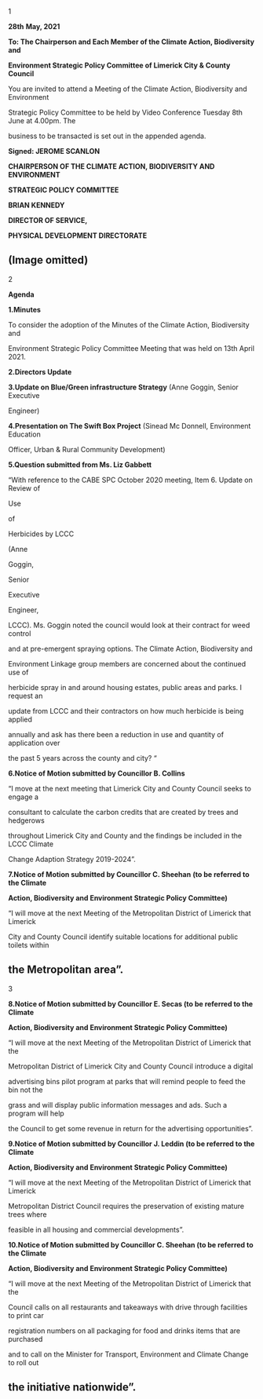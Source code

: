 1

**28th** **May, 2021**

**To: The Chairperson and Each Member of the Climate Action, Biodiversity and**

**Environment Strategic Policy Committee of Limerick City & County Council**

You are invited to attend a Meeting of the Climate Action, Biodiversity and Environment

Strategic Policy Committee to be held by Video Conference Tuesday 8th June at 4.00pm. The

business to be transacted is set out in the appended agenda.

**Signed: JEROME SCANLON**

**CHAIRPERSON OF THE CLIMATE ACTION, BIODIVERSITY AND ENVIRONMENT**

**STRATEGIC POLICY COMMITTEE**

**BRIAN KENNEDY**

**DIRECTOR OF SERVICE,**

**PHYSICAL DEVELOPMENT DIRECTORATE**

(Image omitted)
---
2

**Agenda**

**1.Minutes**

To consider the adoption of the Minutes of the Climate Action, Biodiversity and

Environment Strategic Policy Committee Meeting that was held on 13th April 2021.

**2.Directors Update**

**3.Update on Blue/Green infrastructure Strategy** (Anne Goggin, Senior Executive

Engineer)

**4.Presentation on The Swift Box Project** (Sinead Mc Donnell, Environment Education

Officer, Urban & Rural Community Development)

**5.Question submitted from Ms. Liz Gabbett**

“With reference to the CABE SPC October 2020 meeting, Item 6. Update on Review of

Use

of

Herbicides by LCCC

(Anne

Goggin,

Senior

Executive

Engineer,

LCCC). Ms. Goggin noted the council would look at their contract for weed control

and at pre-emergent spraying options. The Climate Action, Biodiversity and

Environment Linkage group members are concerned about the continued use of

herbicide spray in and around housing estates, public areas and parks. I request an

update from LCCC and their contractors on how much herbicide is being applied

annually and ask has there been a reduction in use and quantity of application over

the past 5 years across the county and city? “

**6.Notice of Motion submitted by Councillor B. Collins**

“I move at the next meeting that Limerick City and County Council seeks to engage a

consultant to calculate the carbon credits that are created by trees and hedgerows

throughout Limerick City and County and the findings be included in the LCCC Climate

Change Adaption Strategy 2019-2024”.

**7.Notice of Motion submitted by Councillor C. Sheehan** **(to be referred to the Climate**

**Action, Biodiversity and Environment Strategic Policy Committee)**

“I will move at the next Meeting of the Metropolitan District of Limerick that Limerick

City and County Council identify suitable locations for additional public toilets within

the Metropolitan area”.
---
3

**8.Notice of Motion submitted by Councillor E. Secas (to be referred to the Climate**

**Action, Biodiversity and Environment Strategic Policy Committee)**

“I will move at the next Meeting of the Metropolitan District of Limerick that the

Metropolitan District of Limerick City and County Council introduce a digital

advertising bins pilot program at parks that will remind people to feed the bin not the

grass and will display public information messages and ads. Such a program will help

the Council to get some revenue in return for the advertising opportunities”.

**9.Notice of Motion submitted by Councillor J. Leddin (to be referred to the Climate**

**Action, Biodiversity and Environment Strategic Policy Committee)**

“I will move at the next Meeting of the Metropolitan District of Limerick that Limerick

Metropolitan District Council requires the preservation of existing mature trees where

feasible in all housing and commercial developments”.

**10.Notice of Motion submitted by Councillor C. Sheehan (to be referred to the Climate**

**Action, Biodiversity and Environment Strategic Policy Committee)**

“I will move at the next Meeting of the Metropolitan District of Limerick that the

Council calls on all restaurants and takeaways with drive through facilities to print car

registration numbers on all packaging for food and drinks items that are purchased

and to call on the Minister for Transport, Environment and Climate Change to roll out

the initiative nationwide”.
---
